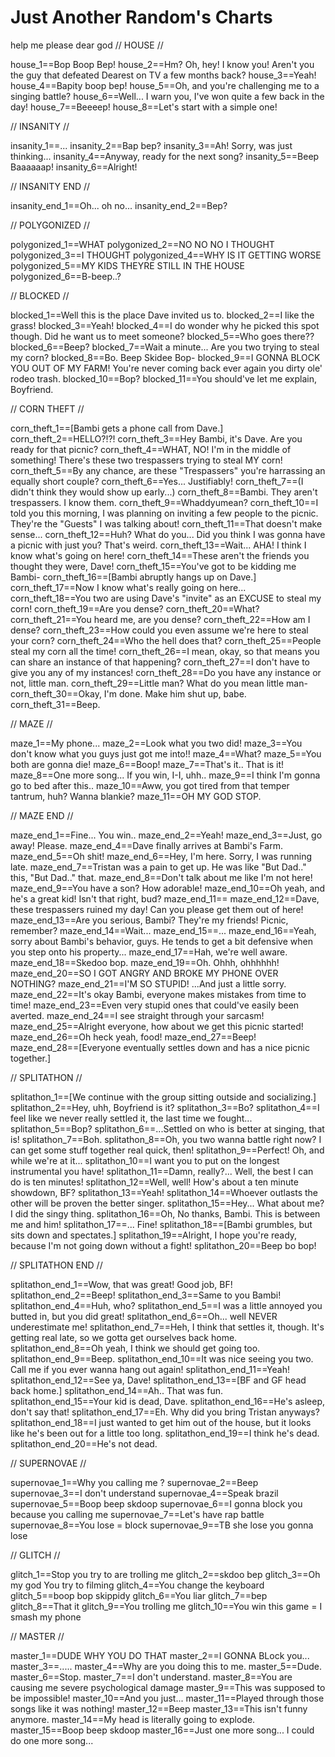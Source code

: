 # Just Another Random's Charts
help me please dear god
// HOUSE //

house_1==Bop Boop Bep!
house_2==Hm? Oh, hey! I know you! Aren't you the guy that defeated Dearest on TV a few months back?
house_3==Yeah!
house_4==Bapity boop bep!
house_5==Oh, and you're challenging me to a singing battle?
house_6==Well... I warn you, I've won quite a few back in the day!
house_7==Beeeep!
house_8==Let's start with a simple one!



// INSANITY //

insanity_1==...
insanity_2==Bap bep?
insanity_3==Ah! Sorry, was just thinking...
insanity_4==Anyway, ready for the next song?
insanity_5==Beep Baaaaaap!
insanity_6==Alright!


// INSANITY END //

insanity_end_1==Oh... oh no...
insanity_end_2==Bep?


// POLYGONIZED //

polygonized_1==WHAT
polygonized_2==NO NO NO I THOUGHT
polygonized_3==I THOUGHT
polygonized_4==WHY IS IT GETTING WORSE
polygonized_5==MY KIDS THEYRE STILL IN THE HOUSE
polygonized_6==B-beep..?



// BLOCKED //

blocked_1==Well this is the place Dave invited us to.
blocked_2==I like the grass!
blocked_3==Yeah!
blocked_4==I do wonder why he picked this spot though. Did he want us to meet someone?
blocked_5==Who goes there??
blocked_6==Beep?
blocked_7==Wait a minute... Are you two trying to steal my corn?
blocked_8==Bo. Beep Skidee Bop-
blocked_9==I GONNA BLOCK YOU OUT OF MY FARM! You're never coming back ever again you dirty ole' rodeo trash.
blocked_10==Bop?
blocked_11==You should've let me explain, Boyfriend.


// CORN THEFT //

corn_theft_1==[Bambi gets a phone call from Dave.]
corn_theft_2==HELLO?!?!
corn_theft_3==Hey Bambi, it's Dave. Are you ready for that picnic?
corn_theft_4==WHAT, NO! I'm in the middle of something! There's these two trespassers trying to steal MY corn!
corn_theft_5==By any chance, are these "Trespassers" you're harrassing an equally short couple?
corn_theft_6==Yes... Justifiably!
corn_theft_7==(I didn't think they would show up early...)
corn_theft_8==Bambi. They aren't trespassers. I know them.
corn_theft_9==Whaddyumean?
corn_theft_10==I told you this morning, I was planning on inviting a few people to the picnic. They're the "Guests" I was talking about!
corn_theft_11==That doesn't make sense...
corn_theft_12==Huh? What do you... Did you think I was gonna have a picnic with just you? That's weird.
corn_theft_13==Wait... AHA! I think I know what's going on here!
corn_theft_14==These aren't the friends you thought they were, Dave!
corn_theft_15==You've got to be kidding me Bambi-
corn_theft_16==[Bambi abruptly hangs up on Dave.]
corn_theft_17==Now I know what's really going on here...
corn_theft_18==You two are using Dave's "invite" as an EXCUSE to steal my corn!
corn_theft_19==Are you dense?
corn_theft_20==What?
corn_theft_21==You heard me, are you dense?
corn_theft_22==How am I dense?
corn_theft_23==How could you even assume we're here to steal your corn?
corn_theft_24==Who the hell does that?
corn_theft_25==People steal my corn all the time!
corn_theft_26==I mean, okay, so that means you can share an instance of that happening?
corn_theft_27==I don't have to give you any of my instances!
corn_theft_28==Do you have any instance or not, little man.
corn_theft_29==Little man? What do you mean little man-
corn_theft_30==Okay, I'm done. Make him shut up, babe.
corn_theft_31==Beep.



// MAZE //

maze_1==My phone...
maze_2==Look what you two did!
maze_3==You don't know what you guys just got me into!!
maze_4==What?
maze_5==You both are gonna die!
maze_6==Boop!
maze_7==That's it.. That is it!
maze_8==One more song... If you win, I-I, uhh..
maze_9==I think I'm gonna go to bed after this..
maze_10==Aww, you got tired from that temper tantrum, huh? Wanna blankie?
maze_11==OH MY GOD STOP.



// MAZE END //

maze_end_1==Fine... You win..
maze_end_2==Yeah!
maze_end_3==Just, go away! Please.
maze_end_4==Dave finally arrives at Bambi's Farm.
maze_end_5==Oh shit!
maze_end_6==Hey, I'm here. Sorry, I was running late.
maze_end_7==Tristan was a pain to get up. He was like "But Dad.." this, "But Dad.." that.
maze_end_8==Don't talk about me like I'm not here!
maze_end_9==You have a son? How adorable!
maze_end_10==Oh yeah, and he's a great kid! Isn't that right, bud?
maze_end_11==
maze_end_12==Dave, these trespassers ruined my day! Can you please get them out of here!
maze_end_13==Are you serious, Bambi? They're my friends! Picnic, remember?
maze_end_14==Wait...
maze_end_15==...
maze_end_16==Yeah, sorry about Bambi's behavior, guys. He tends to get a bit defensive when you step onto his property...
maze_end_17==Hah, we're well aware.
maze_end_18==Skedoo bop.
maze_end_19==Oh. Ohhh, ohhhhhh!
maze_end_20==SO I GOT ANGRY AND BROKE MY PHONE OVER NOTHING?
maze_end_21==I'M SO STUPID! ...And just a little sorry.
maze_end_22==It's okay Bambi, everyone makes mistakes from time to time!
maze_end_23==Even very stupid ones that could've easily been averted.
maze_end_24==I see straight through your sarcasm!
maze_end_25==Alright everyone, how about we get this picnic started!
maze_end_26==Oh heck yeah, food!
maze_end_27==Beep!
maze_end_28==[Everyone eventually settles down and has a nice picnic together.]



// SPLITATHON //

splitathon_1==[We continue with the group sitting outside and socializing.]
splitathon_2==Hey, uhh, Boyfriend is it?
splitathon_3==Bo?
splitathon_4==I feel like we never really settled it, the last time we fought...
splitathon_5==Bop?
splitathon_6==...Settled on who is better at singing, that is!
splitathon_7==Boh.
splitathon_8==Oh, you two wanna battle right now? I can get some stuff together real quick, then!
splitathon_9==Perfect! Oh, and while we're at it...
splitathon_10==I want you to put on the longest instrumental you have!
splitathon_11==Damn, really?... Well, the best I can do is ten minutes!
splitathon_12==Well, well! How's about a ten minute showdown, BF?
splitathon_13==Yeah!
splitathon_14==Whoever outlasts the other will be proven the better singer.
splitathon_15==Hey... What about me? I did the singy thing.
splitathon_16==Oh, No thanks, Bambi. This is between me and him!
splitathon_17==... Fine!
splitathon_18==[Bambi grumbles, but sits down and spectates.]
splitathon_19==Alright, I hope you're ready, because I'm not going down without a fight!
splitathon_20==Beep bo bop!


// SPLITATHON END //

splitathon_end_1==Wow, that was great! Good job, BF!
splitathon_end_2==Beep!
splitathon_end_3==Same to you Bambi!
splitathon_end_4==Huh, who?
splitathon_end_5==I was a little annoyed you butted in, but you did great!
splitathon_end_6==Oh... well NEVER underestimate me!
splitathon_end_7==Heh, I think that settles it, though. It's getting real late, so we gotta get ourselves back home.
splitathon_end_8==Oh yeah, I think we should get going too.
splitathon_end_9==Beep.
splitathon_end_10==It was nice seeing you two. Call me if you ever wanna hang out again!
splitathon_end_11==Yeah!
splitathon_end_12==See ya, Dave!
splitathon_end_13==[BF and GF head back home.]
splitathon_end_14==Ah.. That was fun.
splitathon_end_15==Your kid is dead, Dave.
splitathon_end_16==He's asleep, don't say that!
splitathon_end_17==Eh. Why did you bring Tristan anyways?
splitathon_end_18==I just wanted to get him out of the house, but it looks like he's been out for a little too long.
splitathon_end_19==I think he's dead.
splitathon_end_20==He's not dead.


// SUPERNOVAE //

supernovae_1==Why you calling me ?
supernovae_2==Beep
supernovae_3==I don't understand
supernovae_4==Speak brazil
supernovae_5==Boop beep skdoop
supernovae_6==I gonna block you because you calling me
supernovae_7==Let's have rap battle
supernovae_8==You lose = block
supernovae_9==TB she lose you gonna lose

// GLITCH //

glitch_1==Stop you try to are trolling me
glitch_2==skdoo bep
glitch_3==Oh my god You try to filming
glitch_4==You change the keyboard
glitch_5==boop bop skippidy
glitch_6==You liar
glitch_7==bep
glitch_8==That it
glitch_9==You trolling me
glitch_10==You win this game = I smash my phone

// MASTER //

master_1==DUDE WHY YOU DO THAT
master_2==I GONNA BLock you...
master_3==.....
master_4==Why are you doing this to me.
master_5==Dude.
master_6==Stop.
master_7==I don't understand.
master_8==You are causing me severe psychological damage
master_9==This was supposed to be impossible!
master_10==And you just...
master_11==Played through those songs like it was nothing!
master_12==Beep
master_13==This isn't funny anymore.
master_14==My head is literally going to explode.
master_15==Boop beep skdoop
master_16==Just one more song... I could do one more song...
